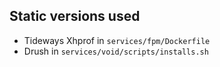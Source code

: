 ## Static versions used
- Tideways Xhprof in `services/fpm/Dockerfile`
- Drush in `services/void/scripts/installs.sh`
